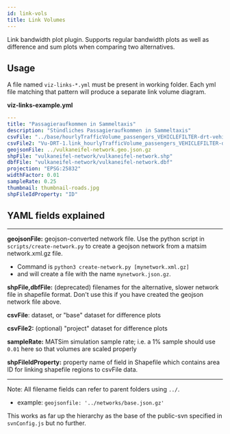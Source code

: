 ```yaml
---
id: link-vols
title: Link Volumes
---
```


Link bandwidth plot plugin. Supports regular bandwidth plots as well as difference and sum plots when comparing two alternatives.

## Usage

A file named `viz-links-*.yml` must be present in working folder. Each yml file matching that pattern will produce a separate link volume diagram.

**viz-links-example.yml**

```yaml
---
title: "Passagieraufkommen in Sammeltaxis"
description: "Stündliches Passagieraufkommen in Sammeltaxis"
csvFile: "../base/hourlyTrafficVolume_passengers_VEHICLEFILTER-drt-vehicles.csv"
csvFile2: "Vu-DRT-1.link_hourlyTrafficVolume_passengers_VEHICLEFILTER-drt-vehicles.csv"
geojsonFile: ../vulkaneifel-network.geo.json.gz
shpFile: "vulkaneifel-network/vulkaneifel-network.shp"
dbfFile: "vulkaneifel-network/vulkaneifel-network.dbf"
projection: "EPSG:25832"
widthFactor: 0.01
sampleRate: 0.25
thumbnail: thumbnail-roads.jpg
shpFileIdProperty: "ID"
```

## YAML fields explained

---

**geojsonFile:** geojson-converted network file. Use the python script in `scripts/create-network.py` to create a geojson network from a matsim network.xml.gz file.

- Command is `python3 create-network.py [mynetwork.xml.gz]`
- and will create a file with the name `mynetwork.json.gz`.

**shpFile,dbfFile:** (deprecated) filenames for the alternative, slower network file in shapefile format. Don't use this if you have created the geojson network file above.

**csvFile**: dataset, or "base" dataset for difference plots

**csvFile2:** (optional) "project" dataset for difference plots

**sampleRate:** MATSim simulation sample rate; i.e. a 1% sample should use `0.01` here so that volumes are scaled properly

**shpFileIdProperty:** property name of field in Shapefile which contains area ID for linking shapefile regions to csvFile data.

---

Note: All filename fields can refer to parent folders using `../`.

- example: `geojsonfile: '../networks/base.json.gz'`

This works as far up the hierarchy as the base of the public-svn specified in `svnConfig.js` but no further.
